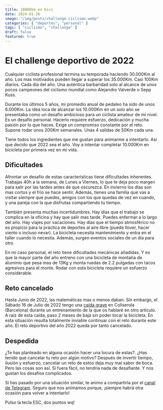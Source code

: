 ```yaml
---
title: 10000km en bici
date: 2024-01-26
image: "/img/posts/challenge-ciclismo.webp"
categories: [ "deportes", "personal" ]
tags: [ "ciclismo", "challenge" ]
draft: false
featured: true
---
```


# El challenge deportivo de 2022

Cualquier ciclista profesional termina su temporada haciendo 30.000Km al año. Los mas motivados pueden llegar a superar los 35.000Km. Casi 100Km diarios. Cada día del año. Una auténtica barbaridad solo al alcance de unos pocos campeones del ciclismo mundial como Alejandro Valverde o Sepp Kuss.

Durante los últimos 5 años, mi promedio anual de pedaleo ha sido de unos 6.000Km. La idea loca de alcanzar los 10.000Km en un solo año se presentaba como un desafío ambicioso para un ciclista amateur de mi nivel. Es un desafío personal. Hacerlo requiere esfuerzo, dedicación y mucha pasión por lo que haces. Exige un compromiso constante por el reto. Supone rodar unos 200Km semanales. Unas 4 salidas de 50Km cada una.

Tiene todos los ingredientes que me gustan para animarme a intentarlo. Así que decido que 2022 sea el año. Voy a intentar completar 10.000Km en bicicleta por primera vez en mi vida.

## Dificultades

Afrontar un desafío de estas características tiene dificultades inherentes. Trabajas 40h a la semana, de Lunes a Viernes, lo que te deja poco margen para salir por las tardes antes de que oscurezca. En invierno los días son mas cortos y el frío se hace sentir. Además, tienes una familia que vas a visitar siempre que puedes, amigos con los que quedas de vez en cuando, y una pareja con la que disfrutas compartiendo tu tiempo.

También presenta muchas incertidumbres. Hay días que el trabajo se complica en la oficina y hay que salir mas tarde. Puedes enfermar a lo largo del año. Hay viajes por vacaciones. Hay días que el tiempo atmosférico no es propicio para la práctica de deportes al aire libre (puede llover, hacer viento o incluso nevar). La bicicleta necesita mantenimiento y entra en el taller cuando lo necesita. Además, surgen eventos sociales de un día para otro.

En mi caso personal, el reto tiene dificultades mecánicas añadidas. Y es que la mayor parte del año entreno con una bicicleta de montaña de aluminio que pesa mas de 13Kg y monta ruedas de 2.2 pulgadas con tacos agresivos para el monte. Rodar con esta bicicleta requiere un esfuerzo considerable.

## Reto cancelado

Hasta Junio de 2022, las matemáticas mas o menos daban. Sin embargo, el Sábado 16 de Julio de 2022 tengo una [caída grave](/post/2024/luxacion-codo) en Collserola (Barcelona) durante un entrenamiento de la que os hablaré en otro articulo. A raíz de esta caída, paso 2 meses de baja sin poder tocar la bicicleta. En esta situación resulta totalmente inviable continuar con el reto durante este año. El reto deportivo del año 2022 queda por tanto cancelado.

## Despedida

¿Te has planteado en alguna ocasión hacer una locura de estas?. ¿Has tenido que cancelar tu reto por algún motivo? Después de invertir tiempo, ilusión y esfuerzo, cancelar un reto de estos deja muy mal sabor de boca. Pero las cosas son así. Si fuera fácil, no tendría nada de desafiante. Y nos gustan los desafíos complicados.

Si has pasado por una situación similar, te animo a compartirla por el [canal de Telegram](https://t.me/lateclaescape). Seguro que nos animamos porque, ¡siempre habrá otra ocasión para volver a intentarlo!

Pulso la tecla ESC, dos puntos wq!
